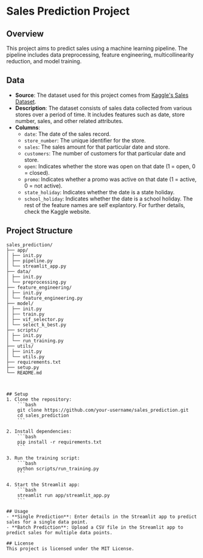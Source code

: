 # Sales Prediction Project

## Overview
This project aims to predict sales using a machine learning pipeline. The pipeline includes data preprocessing, feature engineering, multicollinearity reduction, and model training.


## Data
- **Source**: The dataset used for this project comes from [Kaggle's Sales Dataset](https://www.kaggle.com/sales-dataset).
- **Description**: The dataset consists of sales data collected from various stores over a period of time. It includes features such as date, store number, sales, and other related attributes.
- **Columns**:
    - `date`: The date of the sales record.
    - `store_number`: The unique identifier for the store.
    - `sales`: The sales amount for that particular date and store.
    - `customers`: The number of customers for that particular date and store.
    - `open`: Indicates whether the store was open on that date (1 = open, 0 = closed).
    - `promo`: Indicates whether a promo was active on that date (1 = active, 0 = not active).
    - `state_holiday`: Indicates whether the date is a state holiday.
    - `school_holiday`: Indicates whether the date is a school holiday.
The rest of the feature names are self explantory. For further details, check the Kaggle website.

## Project Structure

```plaintext
sales_prediction/
├── app/
│ ├── init.py
│ ├── pipeline.py
│ └── streamlit_app.py
├── data/
│ ├── init.py
│ └── preprocessing.py
├── feature_engineering/
│ ├── init.py
│ └── feature_engineering.py
├── model/
│ ├── init.py
│ ├── train.py
│ ├── vif_selector.py
│ └── select_k_best.py
├── scripts/
│ ├── init.py
│ └── run_training.py
├── utils/
│ ├── init.py
│ └── utils.py
├── requirements.txt
├── setup.py
└── README.md



## Setup
1. Clone the repository:
    ```bash
    git clone https://github.com/your-username/sales_prediction.git
    cd sales_prediction
    ```

2. Install dependencies:
    ```bash
    pip install -r requirements.txt
    ```

3. Run the training script:
    ```bash
    python scripts/run_training.py
    ```

4. Start the Streamlit app:
    ```bash
    streamlit run app/streamlit_app.py
    ```

## Usage
- **Single Prediction**: Enter details in the Streamlit app to predict sales for a single data point.
- **Batch Prediction**: Upload a CSV file in the Streamlit app to predict sales for multiple data points.

## License
This project is licensed under the MIT License.

